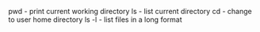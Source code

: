 pwd - print current working directory
ls - list current directory
cd - change to user home directory
ls -l - list files in a long format
